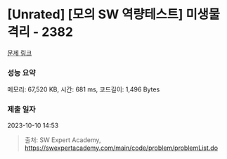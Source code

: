 # [Unrated] [모의 SW 역량테스트] 미생물 격리 - 2382 

[문제 링크](https://swexpertacademy.com/main/code/problem/problemDetail.do?contestProbId=AV597vbqAH0DFAVl) 

### 성능 요약

메모리: 67,520 KB, 시간: 681 ms, 코드길이: 1,496 Bytes

### 제출 일자

2023-10-10 14:53



> 출처: SW Expert Academy, https://swexpertacademy.com/main/code/problem/problemList.do